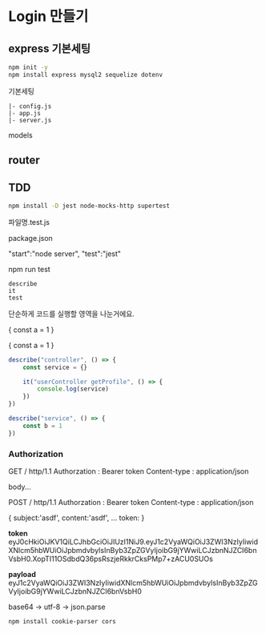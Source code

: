 # Login 만들기

## express 기본세팅

```sh
npm init -y
npm install express mysql2 sequelize dotenv
```

기본세팅

```
|- config.js
|- app.js
|- server.js
```

models

## router

## TDD

```sh
npm install -D jest node-mocks-http supertest
```

파일명.test.js

package.json

"start":"node server",
"test":"jest"

npm run test

```
describe
it
test
```

단순하게 코드를 실행할 영역을 나눈거에요.

{
const a = 1
}

{
const a = 1
}

```js
describe("controller", () => {
    const service = {}

    it("userController getProfile", () => {
        console.log(service)
    })
})

describe("service", () => {
    const b = 1
})
```

### Authorization

GET / http/1.1
Authorzation : Bearer token
Content-type : application/json

body...

POST / http/1.1
Authorzation : Bearer token
Content-type : application/json

{
subject:'asdf',
content:'asdf',
...
token:
}

**token**
eyJ0cHkiOiJKV1QiLCJhbGciOiJIUzI1NiJ9.eyJ1c2VyaWQiOiJ3ZWI3NzIyIiwidXNlcm5hbWUiOiJpbmdvbyIsInByb3ZpZGVyIjoibG9jYWwiLCJzbnNJZCI6bnVsbH0.XopTI11OSdbdQ36psRszjeRkkrCksPMp7+zACU0SUOs

**payload**
eyJ1c2VyaWQiOiJ3ZWI3NzIyIiwidXNlcm5hbWUiOiJpbmdvbyIsInByb3ZpZGVyIjoibG9jYWwiLCJzbnNJZCI6bnVsbH0

base64 -> utf-8 -> json.parse

```
npm install cookie-parser cors
```
